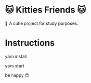 # 🐱 Kitties Friends 🐱
💖 A cutie project for study purposes.

# Instructions
yarn install

yarn start

be happy 😍
